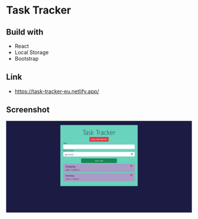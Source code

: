 # Task Tracker

## Build with

- React
- Local Storage
- Bootstrap

## Link
- https://task-tracker-eu.netlify.app/

## Screenshot

<img src="src/asset/task-tracker.png" alt="user" style="zoom: 200%;" />

